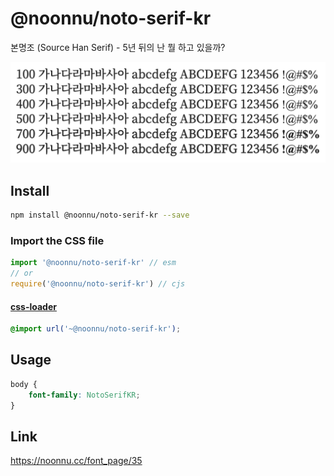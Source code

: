 # @noonnu/noto-serif-kr

본명조 (Source Han Serif) - 5년 뒤의 난 뭘 하고 있을까?

![example](./example.png)

## Install

```bash
npm install @noonnu/noto-serif-kr --save
```

### Import the CSS file

```js
import '@noonnu/noto-serif-kr' // esm
// or
require('@noonnu/noto-serif-kr') // cjs
```

#### [css-loader](https://github.com/webpack-contrib/css-loader)

```css
@import url('~@noonnu/noto-serif-kr');
```

## Usage

```css
body {
    font-family: NotoSerifKR;
}
```

## Link

https://noonnu.cc/font_page/35
